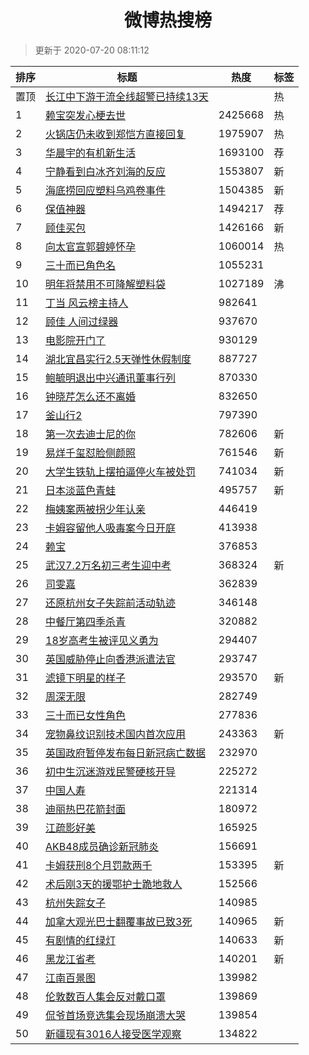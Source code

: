 <h1 align="center">微博热搜榜</h1>

> 更新于 2020-07-20 08:11:12

| 排序 | 标题                                                                                                                                                                                                                             | 热度    | 标签 |
| ---- | -------------------------------------------------------------------------------------------------------------------------------------------------------------------------------------------------------------------------------- | ------- | ---- |
| 置顶 | [长江中下游干流全线超警已持续13天](https://s.weibo.com/weibo?q=%23%E9%95%BF%E6%B1%9F%E4%B8%AD%E4%B8%8B%E6%B8%B8%E5%B9%B2%E6%B5%81%E5%85%A8%E7%BA%BF%E8%B6%85%E8%AD%A6%E5%B7%B2%E6%8C%81%E7%BB%AD13%E5%A4%A9%23&Refer=new_time)   |         | 热   |
| 1    | [赖宝突发心梗去世](https://s.weibo.com/weibo?q=%23%E8%B5%96%E5%AE%9D%E7%AA%81%E5%8F%91%E5%BF%83%E6%A2%97%E5%8E%BB%E4%B8%96%23&Refer=top)                                                                                         | 2425668 | 热   |
| 2    | [火锅店仍未收到郑恺方直接回复](https://s.weibo.com/weibo?q=%23%E7%81%AB%E9%94%85%E5%BA%97%E4%BB%8D%E6%9C%AA%E6%94%B6%E5%88%B0%E9%83%91%E6%81%BA%E6%96%B9%E7%9B%B4%E6%8E%A5%E5%9B%9E%E5%A4%8D%23&Refer=top)                       | 1975907 | 热   |
| 3    | [华晨宇的有机新生活](https://s.weibo.comjavascript:void(0);)                                                                                                                                                                     | 1693100 | 荐   |
| 4    | [宁静看到白冰齐刘海的反应](https://s.weibo.com/weibo?q=%23%E5%AE%81%E9%9D%99%E7%9C%8B%E5%88%B0%E7%99%BD%E5%86%B0%E9%BD%90%E5%88%98%E6%B5%B7%E7%9A%84%E5%8F%8D%E5%BA%94%23&Refer=top)                                             | 1553807 | 新   |
| 5    | [海底捞回应塑料乌鸡卷事件](https://s.weibo.com/weibo?q=%23%E6%B5%B7%E5%BA%95%E6%8D%9E%E5%9B%9E%E5%BA%94%E5%A1%91%E6%96%99%E4%B9%8C%E9%B8%A1%E5%8D%B7%E4%BA%8B%E4%BB%B6%23&Refer=top)                                             | 1504385 | 新   |
| 6    | [保值神器](https://s.weibo.comjavascript:void(0);)                                                                                                                                                                               | 1494217 | 荐   |
| 7    | [顾佳买包](https://s.weibo.com/weibo?q=%23%E9%A1%BE%E4%BD%B3%E4%B9%B0%E5%8C%85%23&Refer=top)                                                                                                                                     | 1426166 | 新   |
| 8    | [向太官宣郭碧婷怀孕](https://s.weibo.com/weibo?q=%23%E5%90%91%E5%A4%AA%E5%AE%98%E5%AE%A3%E9%83%AD%E7%A2%A7%E5%A9%B7%E6%80%80%E5%AD%95%23&Refer=top)                                                                              | 1060014 | 热   |
| 9    | [三十而已角色名](https://s.weibo.com/weibo?q=%23%E4%B8%89%E5%8D%81%E8%80%8C%E5%B7%B2%E8%A7%92%E8%89%B2%E5%90%8D%23&Refer=top)                                                                                                    | 1055231 |      |
| 10   | [明年将禁用不可降解塑料袋](https://s.weibo.com/weibo?q=%23%E6%98%8E%E5%B9%B4%E5%B0%86%E7%A6%81%E7%94%A8%E4%B8%8D%E5%8F%AF%E9%99%8D%E8%A7%A3%E5%A1%91%E6%96%99%E8%A2%8B%23&Refer=top)                                             | 1027189 | 沸   |
| 11   | [丁当 风云榜主持人](https://s.weibo.com/weibo?q=%E4%B8%81%E5%BD%93%20%E9%A3%8E%E4%BA%91%E6%A6%9C%E4%B8%BB%E6%8C%81%E4%BA%BA&Refer=top)                                                                                           | 982641  |      |
| 12   | [顾佳 人间过绿器](https://s.weibo.com/weibo?q=%E9%A1%BE%E4%BD%B3%20%E4%BA%BA%E9%97%B4%E8%BF%87%E7%BB%BF%E5%99%A8&Refer=top)                                                                                                      | 937670  |      |
| 13   | [电影院开门了](https://s.weibo.com/weibo?q=%23%E7%94%B5%E5%BD%B1%E9%99%A2%E5%BC%80%E9%97%A8%E4%BA%86%23&Refer=top)                                                                                                               | 930129  |      |
| 14   | [湖北宜昌实行2.5天弹性休假制度](https://s.weibo.com/weibo?q=%23%E6%B9%96%E5%8C%97%E5%AE%9C%E6%98%8C%E5%AE%9E%E8%A1%8C2.5%E5%A4%A9%E5%BC%B9%E6%80%A7%E4%BC%91%E5%81%87%E5%88%B6%E5%BA%A6%23&Refer=top)                            | 887727  |      |
| 15   | [鲍毓明退出中兴通讯董事行列](https://s.weibo.com/weibo?q=%23%E9%B2%8D%E6%AF%93%E6%98%8E%E9%80%80%E5%87%BA%E4%B8%AD%E5%85%B4%E9%80%9A%E8%AE%AF%E8%91%A3%E4%BA%8B%E8%A1%8C%E5%88%97%23&Refer=top)                                  | 870330  |      |
| 16   | [钟晓芹怎么还不离婚](https://s.weibo.com/weibo?q=%23%E9%92%9F%E6%99%93%E8%8A%B9%E6%80%8E%E4%B9%88%E8%BF%98%E4%B8%8D%E7%A6%BB%E5%A9%9A%23&Refer=top)                                                                              | 832650  |      |
| 17   | [釜山行2](https://s.weibo.com/weibo?q=%E9%87%9C%E5%B1%B1%E8%A1%8C2&Refer=top)                                                                                                                                                    | 797390  |      |
| 18   | [第一次去迪士尼的你](https://s.weibo.com/weibo?q=%23%E7%AC%AC%E4%B8%80%E6%AC%A1%E5%8E%BB%E8%BF%AA%E5%A3%AB%E5%B0%BC%E7%9A%84%E4%BD%A0%23&Refer=top)                                                                              | 782606  | 新   |
| 19   | [易烊千玺怼脸侧颜照](https://s.weibo.com/weibo?q=%23%E6%98%93%E7%83%8A%E5%8D%83%E7%8E%BA%E6%80%BC%E8%84%B8%E4%BE%A7%E9%A2%9C%E7%85%A7%23&Refer=top)                                                                              | 761546  | 新   |
| 20   | [大学生铁轨上摆拍逼停火车被处罚](https://s.weibo.com/weibo?q=%23%E5%A4%A7%E5%AD%A6%E7%94%9F%E9%93%81%E8%BD%A8%E4%B8%8A%E6%91%86%E6%8B%8D%E9%80%BC%E5%81%9C%E7%81%AB%E8%BD%A6%E8%A2%AB%E5%A4%84%E7%BD%9A%23&Refer=top)            | 741034  | 新   |
| 21   | [日本淡蓝色青蛙](https://s.weibo.com/weibo?q=%E6%97%A5%E6%9C%AC%E6%B7%A1%E8%93%9D%E8%89%B2%E9%9D%92%E8%9B%99&Refer=top)                                                                                                          | 495757  | 新   |
| 22   | [梅姨案两被拐少年认亲](https://s.weibo.com/weibo?q=%E6%A2%85%E5%A7%A8%E6%A1%88%E4%B8%A4%E8%A2%AB%E6%8B%90%E5%B0%91%E5%B9%B4%E8%AE%A4%E4%BA%B2&Refer=top)                                                                         | 446419  |      |
| 23   | [卡姆容留他人吸毒案今日开庭](https://s.weibo.com/weibo?q=%23%E5%8D%A1%E5%A7%86%E5%AE%B9%E7%95%99%E4%BB%96%E4%BA%BA%E5%90%B8%E6%AF%92%E6%A1%88%E4%BB%8A%E6%97%A5%E5%BC%80%E5%BA%AD%23&Refer=top)                                  | 413938  |      |
| 24   | [赖宝](https://s.weibo.com/weibo?q=%E8%B5%96%E5%AE%9D&Refer=top)                                                                                                                                                                 | 376853  |      |
| 25   | [武汉7.2万名初三考生迎中考](https://s.weibo.com/weibo?q=%E6%AD%A6%E6%B1%897.2%E4%B8%87%E5%90%8D%E5%88%9D%E4%B8%89%E8%80%83%E7%94%9F%E8%BF%8E%E4%B8%AD%E8%80%83&Refer=top)                                                        | 368324  | 新   |
| 26   | [司雯嘉](https://s.weibo.com/weibo?q=%E5%8F%B8%E9%9B%AF%E5%98%89&Refer=top)                                                                                                                                                      | 362839  |      |
| 27   | [还原杭州女子失踪前活动轨迹](https://s.weibo.com/weibo?q=%23%E8%BF%98%E5%8E%9F%E6%9D%AD%E5%B7%9E%E5%A5%B3%E5%AD%90%E5%A4%B1%E8%B8%AA%E5%89%8D%E6%B4%BB%E5%8A%A8%E8%BD%A8%E8%BF%B9%23&Refer=top)                                  | 346148  |      |
| 28   | [中餐厅第四季杀青](https://s.weibo.com/weibo?q=%23%E4%B8%AD%E9%A4%90%E5%8E%85%E7%AC%AC%E5%9B%9B%E5%AD%A3%E6%9D%80%E9%9D%92%23&Refer=top)                                                                                         | 320882  |      |
| 29   | [18岁高考生被评见义勇为](https://s.weibo.com/weibo?q=18%E5%B2%81%E9%AB%98%E8%80%83%E7%94%9F%E8%A2%AB%E8%AF%84%E8%A7%81%E4%B9%89%E5%8B%87%E4%B8%BA&Refer=top)                                                                     | 294407  |      |
| 30   | [英国威胁停止向香港派遣法官](https://s.weibo.com/weibo?q=%23%E8%8B%B1%E5%9B%BD%E5%A8%81%E8%83%81%E5%81%9C%E6%AD%A2%E5%90%91%E9%A6%99%E6%B8%AF%E6%B4%BE%E9%81%A3%E6%B3%95%E5%AE%98%23&Refer=top)                                  | 293747  |      |
| 31   | [滤镜下明星的样子](https://s.weibo.com/weibo?q=%23%E6%BB%A4%E9%95%9C%E4%B8%8B%E6%98%8E%E6%98%9F%E7%9A%84%E6%A0%B7%E5%AD%90%23&Refer=top)                                                                                         | 293570  | 新   |
| 32   | [周深无限](https://s.weibo.com/weibo?q=%23%E5%91%A8%E6%B7%B1%E6%97%A0%E9%99%90%23&Refer=top)                                                                                                                                     | 282749  |      |
| 33   | [三十而已女性角色](https://s.weibo.com/weibo?q=%23%E4%B8%89%E5%8D%81%E8%80%8C%E5%B7%B2%E5%A5%B3%E6%80%A7%E8%A7%92%E8%89%B2%23&Refer=top)                                                                                         | 277836  |      |
| 34   | [宠物鼻纹识别技术国内首次应用](https://s.weibo.com/weibo?q=%23%E5%AE%A0%E7%89%A9%E9%BC%BB%E7%BA%B9%E8%AF%86%E5%88%AB%E6%8A%80%E6%9C%AF%E5%9B%BD%E5%86%85%E9%A6%96%E6%AC%A1%E5%BA%94%E7%94%A8%23&Refer=top)                       | 243363  | 新   |
| 35   | [英国政府暂停发布每日新冠病亡数据](https://s.weibo.com/weibo?q=%23%E8%8B%B1%E5%9B%BD%E6%94%BF%E5%BA%9C%E6%9A%82%E5%81%9C%E5%8F%91%E5%B8%83%E6%AF%8F%E6%97%A5%E6%96%B0%E5%86%A0%E7%97%85%E4%BA%A1%E6%95%B0%E6%8D%AE%23&Refer=top) | 232970  |      |
| 36   | [初中生沉迷游戏民警硬核开导](https://s.weibo.com/weibo?q=%23%E5%88%9D%E4%B8%AD%E7%94%9F%E6%B2%89%E8%BF%B7%E6%B8%B8%E6%88%8F%E6%B0%91%E8%AD%A6%E7%A1%AC%E6%A0%B8%E5%BC%80%E5%AF%BC%23&Refer=top)                                  | 225272  |      |
| 37   | [中国人寿](https://s.weibo.com/weibo?q=%E4%B8%AD%E5%9B%BD%E4%BA%BA%E5%AF%BF&Refer=top)                                                                                                                                           | 221314  |      |
| 38   | [迪丽热巴花箭封面](https://s.weibo.com/weibo?q=%23%E8%BF%AA%E4%B8%BD%E7%83%AD%E5%B7%B4%E8%8A%B1%E7%AE%AD%E5%B0%81%E9%9D%A2%23&Refer=top)                                                                                         | 180972  |      |
| 39   | [江疏影好美](https://s.weibo.com/weibo?q=%23%E6%B1%9F%E7%96%8F%E5%BD%B1%E5%A5%BD%E7%BE%8E%23&Refer=top)                                                                                                                          | 165925  |      |
| 40   | [AKB48成员确诊新冠肺炎](https://s.weibo.com/weibo?q=%23AKB48%E6%88%90%E5%91%98%E7%A1%AE%E8%AF%8A%E6%96%B0%E5%86%A0%E8%82%BA%E7%82%8E%23&Refer=top)                                                                               | 156691  |      |
| 41   | [卡姆获刑8个月罚款两千](https://s.weibo.com/weibo?q=%E5%8D%A1%E5%A7%86%E8%8E%B7%E5%88%918%E4%B8%AA%E6%9C%88%E7%BD%9A%E6%AC%BE%E4%B8%A4%E5%8D%83&Refer=top)                                                                       | 153395  | 新   |
| 42   | [术后刚3天的援鄂护士跪地救人](https://s.weibo.com/weibo?q=%E6%9C%AF%E5%90%8E%E5%88%9A3%E5%A4%A9%E7%9A%84%E6%8F%B4%E9%84%82%E6%8A%A4%E5%A3%AB%E8%B7%AA%E5%9C%B0%E6%95%91%E4%BA%BA&Refer=top)                                      | 152566  |      |
| 43   | [杭州失踪女子](https://s.weibo.com/weibo?q=%E6%9D%AD%E5%B7%9E%E5%A4%B1%E8%B8%AA%E5%A5%B3%E5%AD%90&Refer=top)                                                                                                                     | 140985  |      |
| 44   | [加拿大观光巴士翻覆事故已致3死](https://s.weibo.com/weibo?q=%E5%8A%A0%E6%8B%BF%E5%A4%A7%E8%A7%82%E5%85%89%E5%B7%B4%E5%A3%AB%E7%BF%BB%E8%A6%86%E4%BA%8B%E6%95%85%E5%B7%B2%E8%87%B43%E6%AD%BB&Refer=top)                           | 140965  | 新   |
| 45   | [有剧情的红绿灯](https://s.weibo.com/weibo?q=%E6%9C%89%E5%89%A7%E6%83%85%E7%9A%84%E7%BA%A2%E7%BB%BF%E7%81%AF&Refer=top)                                                                                                          | 140633  | 新   |
| 46   | [黑龙江省考](https://s.weibo.com/weibo?q=%E9%BB%91%E9%BE%99%E6%B1%9F%E7%9C%81%E8%80%83&Refer=top)                                                                                                                                | 140201  | 新   |
| 47   | [江南百景图](https://s.weibo.com/weibo?q=%E6%B1%9F%E5%8D%97%E7%99%BE%E6%99%AF%E5%9B%BE&Refer=top)                                                                                                                                | 139982  |      |
| 48   | [伦敦数百人集会反对戴口罩](https://s.weibo.com/weibo?q=%23%E4%BC%A6%E6%95%A6%E6%95%B0%E7%99%BE%E4%BA%BA%E9%9B%86%E4%BC%9A%E5%8F%8D%E5%AF%B9%E6%88%B4%E5%8F%A3%E7%BD%A9%23&Refer=top)                                             | 139869  |      |
| 49   | [侃爷首场竞选集会现场崩溃大哭](https://s.weibo.com/weibo?q=%23%E4%BE%83%E7%88%B7%E9%A6%96%E5%9C%BA%E7%AB%9E%E9%80%89%E9%9B%86%E4%BC%9A%E7%8E%B0%E5%9C%BA%E5%B4%A9%E6%BA%83%E5%A4%A7%E5%93%AD%23&Refer=top)                       | 139854  |      |
| 50   | [新疆现有3016人接受医学观察](https://s.weibo.com/weibo?q=%23%E6%96%B0%E7%96%86%E7%8E%B0%E6%9C%893016%E4%BA%BA%E6%8E%A5%E5%8F%97%E5%8C%BB%E5%AD%A6%E8%A7%82%E5%AF%9F%23&Refer=top)                                                | 134822  |      |